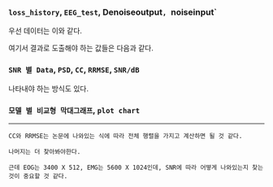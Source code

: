 ### `loss_history`, `EEG_test`, Denoiseoutput`, `noiseinput`

우선 데이터는 이와 같다.

여기서 결과로 도출해야 하는 값들은 다음과 같다.

### `SNR 별 Data`, `PSD`, `CC`, `RRMSE`, `SNR/dB`

나타내야 하는 방식도 있다.

### `모델 별 비교형 막대그래프`, `plot chart`

---

```
CC와 RRMSE는 논문에 나와있는 식에 따라 전체 행렬을 가지고 계산하면 될 것 같다.

나머지는 더 찾아봐야한다.

근데 EOG는 3400 X 512, EMG는 5600 X 1024인데, SNR에 따라 어떻게 나와있는지 찾는 것이 중요할 것 같다.
```







